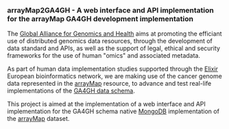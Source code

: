 ### arrayMap2GA4GH - A web interface and API implementation for the arrayMap GA4GH development implementation

The [Global Alliance for Genomics and Health](http://genomicsandhealth.org) aims at promoting the efficiant use of distributed genomics data resources, through the development of data standard and APIs, as well as the support of legal, ethical and security frameworks for the use of human "omics" and associated metadata.

As part of human data implementation studies supported through the [Elixir](http://elixir-europe.org) European bioinformatics network, we are making use of the cancer genome data represented in the [arrayMap](http://arraymap.org) resource, to advance and test real-life implementations of the [GA4GH data schema](http://github.com/ga4gh/schemas/).

This project is aimed at the implementation of a web interface and API implementation for the GA4GH schema native [MongoDB](http://mongodb.org) implementation of the [arrayMap](http://arraymap.org) dataset.